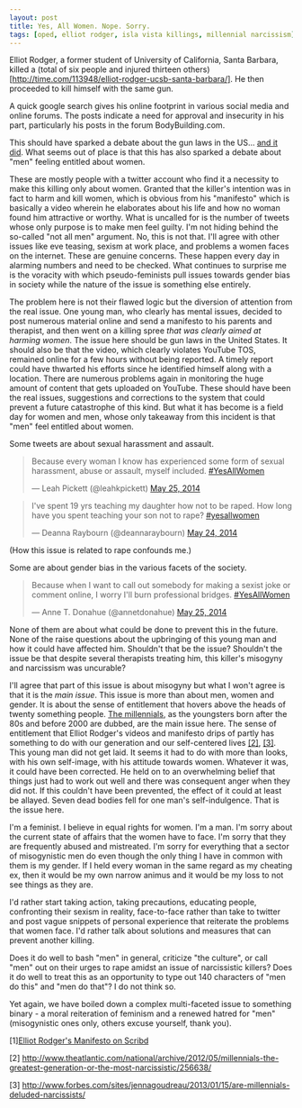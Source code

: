 ```yaml
---
layout: post
title: Yes, All Women. Nope. Sorry.
tags: [oped, elliot rodger, isla vista killings, millennial narcissism]
---
```


Elliot Rodger, a former student of University of California, Santa Barbara, killed a (total of six people and injured thirteen others)[http://time.com/113948/elliot-rodger-ucsb-santa-barbara/]. He then proceeded to kill himself with the same gun.

A quick google search gives his online footprint in various social media and online forums. The posts indicate a need for approval and insecurity in his part, particularly his posts in the forum BodyBuilding.com.

This should have sparked a debate about the gun laws in the US... [and it did](http://time.com/115274/gun-control-santa-barbara/). What seems out of place is that this has also sparked a debate about "men" feeling entitled about women.

These are mostly people with a twitter account who find it a necessity to make this killing only about women. Granted that the killer's intention was in fact to harm and kill women, which is obvious from his "manifesto" which is basically a video wherein he elaborates about his life and how no woman found him attractive or worthy. What is uncalled for is the number of tweets whose only purpose is to make men feel guilty. I'm not hiding behind the so-called "not all men" argument. No, this is not that. I'll agree with other issues like eve teasing, sexism at work place, and problems a women faces on the internet. These are genuine concerns. These happen every day in alarming numbers and need to be checked. What continues to surprise me is the voracity with which pseudo-feminists pull issues towards gender bias in society while the nature of the issue is something else entirely. 

The problem here is not their flawed logic but the diversion of attention from the real issue. One young man, who clearly has mental issues, decided to post numerous material online and send a manifesto to his parents and therapist, and then went on a killing spree _that was clearly aimed at harming women_. The issue here should be gun laws in the United States. It should also be that the video, which clearly violates YouTube TOS, remained online for a few hours without being reported. A timely report could have thwarted his efforts since he identified himself along with a location. There are numerous problems again in monitoring the huge amount of content that gets uploaded on YouTube. These should have been the real issues, suggestions and corrections to the system that could prevent a future catastrophe of this kind. But what it has become is a field day for women and men, whose only takeaway from this incident is that "men" feel entitled about women.

Some tweets are about sexual harassment and assault. 

<blockquote class="twitter-tweet" lang="en"><p>Because every woman I know has experienced some form of sexual harassment, abuse or assault, myself included. <a href="https://twitter.com/search?q=%23YesAllWomen&amp;src=hash">#YesAllWomen</a></p>&mdash; Leah Pickett (@leahkpickett) <a href="https://twitter.com/leahkpickett/statuses/470570471361363968">May 25, 2014</a></blockquote>
<script async src="//platform.twitter.com/widgets.js" charset="utf-8"></script>

<blockquote class="twitter-tweet" lang="en"><p>I&#39;ve spent 19 yrs teaching my daughter how not to be raped. How long have you spent teaching your son not to rape? <a href="https://twitter.com/search?q=%23yesallwomen&amp;src=hash">#yesallwomen</a></p>&mdash; Deanna Raybourn (@deannaraybourn) <a href="https://twitter.com/deannaraybourn/statuses/470328264872181760">May 24, 2014</a></blockquote>
<script async src="//platform.twitter.com/widgets.js" charset="utf-8"></script>
(How this issue is related to rape confounds me.)


Some are about gender bias in the various facets of the society.

<blockquote class="twitter-tweet" lang="en"><p>Because when I want to call out somebody for making a sexist joke or comment online, I worry I&#39;ll burn professional bridges. <a href="https://twitter.com/search?q=%23YesAllWomen&amp;src=hash">#YesAllWomen</a></p>&mdash; Anne T. Donahue (@annetdonahue) <a href="https://twitter.com/annetdonahue/statuses/470536164651589632">May 25, 2014</a></blockquote>
<script async src="//platform.twitter.com/widgets.js" charset="utf-8"></script>


None of them are about what could be done to prevent this in the future. None of the raise questions about the upbringing of this young man and how it could have affected him. Shouldn't that be the issue? Shouldn't the issue be that despite several therapists treating him, this killer's misogyny and narcissism was uncurable?

I'll agree that part of this issue is about misogyny but what I won't agree is that it is the *main issue*. This issue is more than about men, women and gender. It is about the sense of entitlement that hovers above the heads of twenty something people. [The millennials](https://en.wikipedia.org/wiki/Millennials), as the youngsters born after the 80s and before 2000 are dubbed, are the main issue here. The sense of entitlement that Elliot Rodger's videos and manifesto drips of partly has something to do with our generation and our self-centered lives [[2]](http://www.theatlantic.com/national/archive/2012/05/millennials-the-greatest-generation-or-the-most-narcissistic/256638/), [[3]](http://www.forbes.com/sites/jennagoudreau/2013/01/15/are-millennials-deluded-narcissists/). This young man did not get laid. It seems it had to do with more than looks, with his own self-image, with his attitude towards women. Whatever it was, it could have been corrected. He held on to an overwhelming belief that things just had to work out well and there was consequent anger when they did not. If this couldn't have been prevented, the effect of it could at least be allayed. Seven dead bodies fell for one man's self-indulgence. That is the issue here.

I'm a feminist. I believe in equal rights for women. I'm a man. I'm sorry about the current state of affairs that the women have to face. I'm sorry that they are frequently abused and mistreated. I'm sorry for everything that a sector of misogynistic men do even though the only thing I have in common with them is my gender. If I held every woman in the same regard as my cheating ex, then it would be my own narrow animus and it would be my loss to not see things as they are.

I'd rather start taking action, taking precautions, educating people, confronting their sexism in reality, face-to-face rather than take to twitter and post vague snippets of personal experience that reiterate the problems that women face. I'd rather talk about solutions and measures that can prevent another killing.

Does it do well to bash "men" in general, criticize "the culture", or call "men" out on their urges to rape amidst an issue of narcissistic killers? Does it do well to treat this as an opportunity to type out 140 characters of "men do this" and "men do that"? I do not think so. 

Yet again, we have boiled down a complex multi-faceted issue to something binary - a moral reiteration of feminism and a renewed hatred for "men" (misogynistic ones only, others excuse yourself, thank you). 

[1][Elliot Rodger's Manifesto on Scribd](http://www.scribd.com/doc/225960813/Elliot-Rodger-Santa-Barbara-mass-shooting-suspect-My-Twisted-World-manifesto)

[2] http://www.theatlantic.com/national/archive/2012/05/millennials-the-greatest-generation-or-the-most-narcissistic/256638/

[3] http://www.forbes.com/sites/jennagoudreau/2013/01/15/are-millennials-deluded-narcissists/

